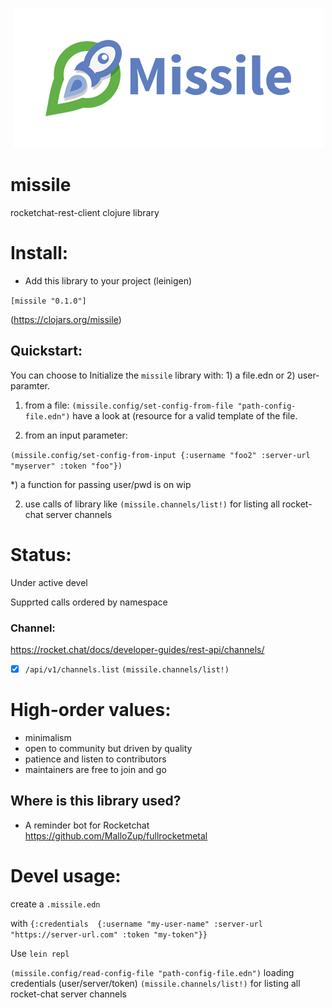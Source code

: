<p align="center"><img src="/logo/logotype-horizontal.png"></p>

# missile
rocketchat-rest-client clojure library

# Install:

- Add this library to your project (leinigen)

`[missile "0.1.0"]`

(https://clojars.org/missile)

## Quickstart:

You can choose to Initialize the `missile` library with: 1) a file.edn or 2) user-paramter.

1) from a file:
`(missile.config/set-config-from-file "path-config-file.edn")`  have a look at (resource for a valid template of the file.

2) from an input parameter:

`(missile.config/set-config-from-input {:username "foo2" :server-url "myserver" :token "foo"})`


*) a function for passing user/pwd is on wip

2) use calls of library like
`(missile.channels/list!)` for listing all rocket-chat server channels

# Status:

Under active devel

Supprted calls ordered by namespace


### Channel:
https://rocket.chat/docs/developer-guides/rest-api/channels/

- [x] `/api/v1/channels.list` `(missile.channels/list!)`


# High-order values:

- minimalism
- open to community but driven by quality
- patience and listen to contributors
- maintainers are free to join and go

##  Where is this library used?

- A reminder bot for Rocketchat
https://github.com/MalloZup/fullrocketmetal


# Devel usage:

create a `.missile.edn`

with `{:credentials  {:username "my-user-name" :server-url "https://server-url.com" :token "my-token"}}`

Use `lein repl`

`(missile.config/read-config-file "path-config-file.edn")` loading  credentials (user/server/token)
`(missile.channels/list!)` for listing all rocket-chat server channels

#
